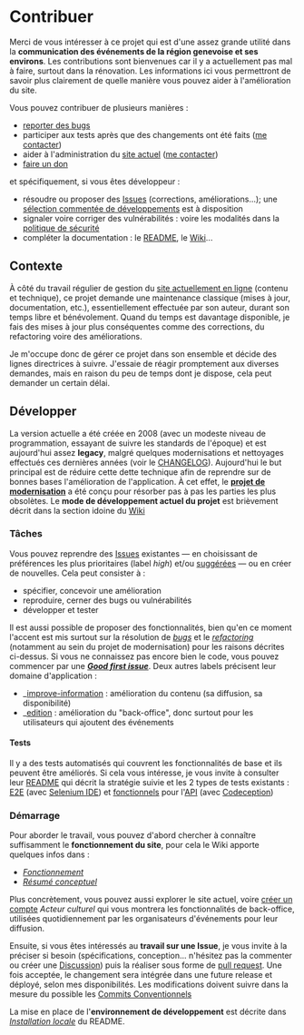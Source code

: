 # Contribuer

Merci de vous intéresser à ce projet qui est d'une assez grande utilité dans la **communication des événements de la région genevoise et ses environs**. Les contributions sont bienvenues car il y a actuellement pas mal à faire, surtout dans la rénovation. Les informations ici vous permettront de savoir plus clairement de quelle manière vous pouvez aider à l'amélioration du site.

Vous pouvez contribuer de plusieurs manières :
- [reporter des bugs](https://github.com/agilare/ladecadanse/issues)
- participer aux tests après que des changements ont été faits ([me contacter](https://github.com/agilare/ladecadanse?tab=readme-ov-file#contact))
- aider à l'administration du [site actuel](https://www.ladecadanse.ch/) ([me contacter](https://github.com/agilare/ladecadanse?tab=readme-ov-file#contact))
- [faire un don](https://www.ladecadanse.ch/articles/faireUnDon.php)

et spécifiquement, si vous êtes développeur :
- résoudre ou proposer des [Issues](https://github.com/agilare/ladecadanse/issues) (corrections, améliorations...); une [sélection commentée de développements](https://github.com/agilare/ladecadanse/wiki/Les-prochains-d%C3%A9veloppements-sugg%C3%A9r%C3%A9s) est à disposition
- signaler voire corriger des vulnérabilités : voire les modalités dans la [politique de sécurité](SECURITY.md)
- compléter la documentation : le [README](README.md), le [Wiki](https://github.com/agilare/ladecadanse/wiki)...

## Contexte

À côté du travail régulier de gestion du [site actuellement en ligne](https://ladecadanse.ch/) (contenu et technique), ce projet demande une maintenance classique (mises à jour, documentation, etc.), essentiellement effectuée par son auteur, durant son temps libre et bénévolement. Quand du temps est davantage disponible, je fais des mises à jour plus conséquentes comme des corrections, du refactoring voire des améliorations.

Je m'occupe donc de gérer ce projet dans son ensemble et décide des lignes directrices à suivre. J'essaie de réagir promptement aux diverses demandes, mais en raison du peu de temps dont je dispose, cela peut demander un certain délai.

## Développer

La version actuelle a été créée en 2008 (avec un modeste niveau de programmation, essayant de suivre les standards de l'époque) et est aujourd'hui assez **legacy**, malgré quelques modernisations et nettoyages effectués ces dernières années (voir le [CHANGELOG](CHANGELOG.md)). Aujourd'hui le but principal est de réduire cette dette technique afin de reprendre sur de bonnes bases l'amélioration de l'application. À cet effet, le **[projet de modernisation](https://github.com/users/agilare/projects/2/views/1)** a été conçu pour résorber pas à pas les parties les plus obsolètes.
Le **mode de développement actuel du projet** est brièvement décrit dans la section idoine du [Wiki](https://github.com/agilare/ladecadanse/wiki#organisation)

### Tâches

Vous pouvez reprendre des [Issues](https://github.com/agilare/ladecadanse/issues) existantes — en choisissant de préférences les plus prioritaires (label _high_) et/ou [suggérées](https://github.com/agilare/ladecadanse/wiki/Les-prochains-d%C3%A9veloppements-sugg%C3%A9r%C3%A9s) — ou en créer de nouvelles. Cela peut consister à :
- spécifier, concevoir une amélioration
- reproduire, cerner des bugs ou vulnérabilités
- développer et tester

Il est aussi possible de proposer des fonctionnalités, bien qu'en ce moment l'accent est mis surtout sur la résolution de _[bugs](https://github.com/agilare/ladecadanse/issues?q=is%3Aissue+is%3Aopen+label%3Abug)_ et le _[refactoring](https://github.com/agilare/ladecadanse/labels/refactoring)_ (notamment au sein du projet de modernisation) pour les raisons décrites ci-dessus.
Si vous ne connaissez pas encore bien le code, vous pouvez commencer par une **_[Good first issue](https://github.com/agilare/ladecadanse/issues?q=is%3Aopen+is%3Aissue+label%3A%22good+first+issue%22)_**. Deux autres labels précisent leur domaine d'application :
- _[improve-information](https://github.com/agilare/ladecadanse/labels/improve-information) : amélioration du contenu (sa diffusion, sa disponibilité)
- _[edition](https://github.com/agilare/ladecadanse/labels/edition) : amélioration du "back-office", donc surtout pour les utilisateurs qui ajoutent des événements

#### Tests

Il y a des tests automatisés qui couvrent les fonctionnalités de base et ils peuvent être améliorés. Si cela vous intéresse, je vous invite à consulter leur [README](tests/README.md) qui décrit la stratégie suivie et les 2 types de tests existants : [E2E](https://github.com/agilare/ladecadanse/tree/master/tests#end-to-end-user-application) (avec [Selenium IDE](https://www.selenium.dev/selenium-ide/)) et [fonctionnels](https://github.com/agilare/ladecadanse/tree/master/tests#end-to-end-user-application) pour l'[API](https://github.com/agilare/ladecadanse/blob/master/api.php) (avec [Codeception](https://codeception.com/))

### Démarrage

Pour aborder le travail, vous pouvez d'abord chercher à connaître suffisamment le **fonctionnement du site**, pour cela le Wiki apporte quelques infos dans :
- _[Fonctionnement](https://github.com/agilare/ladecadanse/wiki#fonctionnement-de-lapplication)_
- _[Résumé conceptuel](https://github.com/agilare/ladecadanse/wiki#r%C3%A9sum%C3%A9-conceptuel)_

Plus concrètement, vous pouvez aussi explorer le site actuel, voire [créer un compte](https://ladecadanse.ch/user-register.php) *Acteur culturel* qui vous montrera les fonctionnalités de back-office, utilisées quotidiennement par les organisateurs d'événements pour leur diffusion.

Ensuite, si vous êtes intéressés au **travail sur une Issue**, je vous invite à la préciser si besoin (spécifications, conception... n'hésitez pas la commenter ou créer une [Discussion](https://github.com/agilare/ladecadanse/discussions)) puis la réaliser sous forme de [pull request](https://github.com/agilare/ladecadanse/pulls). Une fois acceptée, le changement sera intégrée dans une future release et déployé, selon mes disponibilités.
Les modifications doivent suivre dans la mesure du possible les [Commits Conventionnels](https://www.conventionalcommits.org/fr/v1.0.0/)

La mise en place de l'**environnement de développement** est décrite dans _[Installation locale](https://github.com/agilare/ladecadanse/tree/master?tab=readme-ov-file#installation-locale)_ du README.
